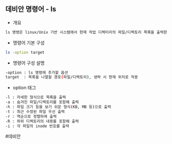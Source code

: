 ## 데비안 명령어 - ls

- 개요
```txt
ls 명령은 linux/Unix 기반 시스템에서 현재 작업 디렉터리의 파일/디렉토리 목록을 출력한다.
```

- 명령어 기본 구성
```bash
ls -option target
```

- 명령어 구성 설명
```bash
-option : ls 명령에 추가할 옵션
target  : 목록을 나열할 경로(파일/디렉토리), 생략 시 현재 위치로 적용
```

- option 태그
```bash
-l : 자세한 형식으로 목룍을 출력
-a : 숨겨진 파일/디렉토리를 포함해 출력
-h : 파일 크기 등을 보기 쉬운 형식(KB, MB 등)으로 출력
-t : 최근 수정된 파일 우선 출력
-r : 역순으로 정렬하여 출력
-R : 하위 디렉토리의 내용를 포함해 출력
-i : 각 파일의 inode 번호를 출력
```

#데비안